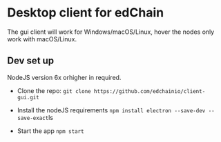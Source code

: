# Desktop client for edChain
The gui client will work for Windows/macOS/Linux, hover the nodes only work with macOS/Linux.

## Dev set up
NodeJS version 6x orhigher in required.

* Clone the repo:
`git clone https://github.com/edchainio/client-gui.git`

* Install the nodeJS requirements
`npm install electron --save-dev --save-exact`ls



* Start the app
`npm start`
